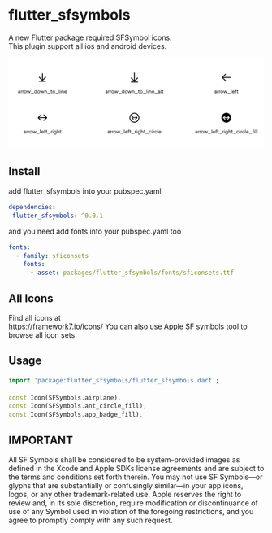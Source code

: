 # flutter_sfsymbols

A new Flutter package required SFSymbol icons.  
This plugin support all ios and android devices.

<img src="./icons.png">

## Install
add flutter_sfsymbols into your pubspec.yaml
```yaml
dependencies:
 flutter_sfsymbols: ^0.0.1
```

and you need add fonts into your pubspec.yaml too  
```yaml
fonts:
  - family: sficonsets
    fonts:
      - asset: packages/flutter_sfsymbols/fonts/sficonsets.ttf
```

## All Icons
Find all icons at  
https://framework7.io/icons/
You can also use Apple SF symbols tool to browse all icon sets.

## Usage
```dart
import 'package:flutter_sfsymbols/flutter_sfsymbols.dart';

const Icon(SFSymbols.airplane),
const Icon(SFSymbols.ant_circle_fill),
const Icon(SFSymbols.app_badge_fill),
```



##  IMPORTANT
All SF Symbols shall be considered to be system-provided images as defined in the Xcode and Apple SDKs license agreements and are subject to the terms and conditions set forth therein. You may not use SF Symbols—or glyphs that are substantially or confusingly similar—in your app icons, logos, or any other trademark-related use. Apple reserves the right to review and, in its sole discretion, require modification or discontinuance of use of any Symbol used in violation of the foregoing restrictions, and you agree to promptly comply with any such request.